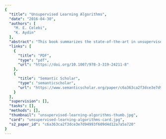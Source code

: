 ```yaml
---
{
  "title": "Unsupervised Learning Algorithms",
  "date": "2016-04-30",
  "authors": [
    "M. E. Celebi",
    "K. Aydin"
  ],
  "abstract": "This book summarizes the state-of-the-art in unsupervised learning. The contributors discuss how withthe proliferation of massive amounts of unlabeled data, unsupervised learning algorithms, which can automatically discover interesting and useful patterns in such data, have gained popularity among researchers and practitioners. The authors outline how these algorithms have found numerous applications including pattern recognition, market basket analysis, web mining, social network analysis, information retrieval, recommender systems, market research, intrusion detection, and fraud detection. They present how the difficulty of developing theoretically sound approaches that are amenable to objective evaluation have resulted in the proposal of numerous unsupervised learning algorithms over the past half-century. The intended audience includes researchers and practitioners who are increasingly using unsupervised learning algorithms to analyze their data. Topics of interest include anomaly detection, clustering, feature extraction, and applications of unsupervised learning. Each chapter is contributed by a leading expert in the field.",
  "links": [
    {
      "title": "PDF",
      "type": "pdf",
      "url": "https://doi.org/10.1007/978-3-319-24211-8"
    },
    {
      "title": "Semantic Scholar",
      "type": "semanticscholar",
      "url": "https://www.semanticscholar.org/paper/c6a363ca2f3dce3e7d94993f609d4d12a7a5a720"
    }
  ],
  "supervision": [],
  "tasks": [],
  "methods": [],
  "thumbnail": "unsupervised-learning-algorithms-thumb.jpg",
  "card": "unsupervised-learning-algorithms-card.jpg",
  "s2_paper_id": "c6a363ca2f3dce3e7d94993f609d4d12a7a5a720"
}
---
```


